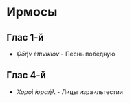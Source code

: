 
# Ирмосы

## Глас 1-й

- *̓ῼδήν ἐπινίκιον* - Песнь победную

## Глас 4-й

- *Χοροὶ ̓Ισραὴλ* - Лицы израильтестии
